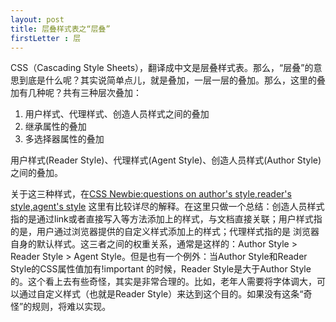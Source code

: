 ```yaml
---
layout: post
title: 层叠样式表之“层叠”
firstLetter : 层
---
```

<p>
	CSS（Cascading Style Sheets），翻译成中文是层叠样式表。那么，“层叠”的意思到底是什么呢？其实说简单点儿，就是叠加，一层一层的叠加。那么，这里的叠加有几种呢？共有三种层次叠加：
</p>
<ol>
	<li>用户样式、代理样式、创造人员样式之间的叠加</li>
	<li>继承属性的叠加</li>
	<li>多选择器属性的叠加</li>
</ol>
<p>
	<span class="b">
	用户样式(Reader Style)、代理样式(Agent Style)、创造人员样式(Author Style)之间的叠加。
	</span>
</p>
<p>
	关于这三种样式，在<a href="http://stackoverflow.com/questions/7022344/css-newbie-questions-on-authors-style-readers-style-agents-style">CSS Newbie:questions on author's style,reader's style,agent's style</a>
	这里有比较详尽的解释。在这里只做一个总结：创造人员样式指的是通过link或者直接写入等方法添加上的样式，与文档直接关联；用户样式指的是，用户通过浏览器提供的自定义样式添加上的样式；代理样式指的是
	浏览器自身的默认样式。这三者之间的权重关系，通常是这样的：Author Style > Reader Style > Agent Style。但是也有一个例外：当Author Style和Reader Style的CSS属性值加有<span class="b">!important</span>
	的时候，Reader Style是大于Author Style的。这个看上去有些奇怪，其实是非常合理的。比如，老年人需要将字体调大，可以通过自定义样式（也就是Reader Style）来达到这个目的。如果没有这条“奇怪”的规则，将难以实现。
</p>
